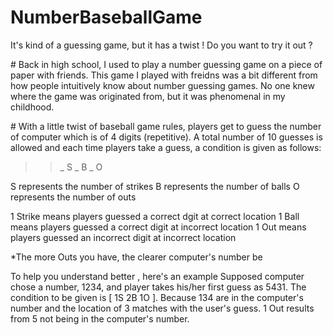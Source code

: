 # NumberBaseballGame
It's kind of a guessing game, but it has a twist ! Do you want to try it out ?

#<Background>
Back in high school, I used to play a number guessing game on a piece of paper with friends. This game I played with freidns was a bit different from how people intuitively know about number guessing games. No one knew where the game was originated from, but it was phenomenal in my childhood.


#<Rules>
With a little twist of baseball game rules, players get to guess the number of computer which is of 4 digits (repetitive). A total number of 10 guesses is allowed and each time players take a guess, a condition is given as follows:

>> _ S _ B _ O 

S represents the number of strikes 
B represents the number of balls
O represents the number of outs


1 Strike means players guessed a correct dgit at correct location
1 Ball means players guessed a correct digit at incorrect location
1 Out means players guessed an incorrect digit at incorrect location

*The more Outs you have, the clearer computer's number be

To help you understand better , here's an example
Supposed computer chose a number, 1234, and player takes his/her first guess as 5431. The condition to be given is [ 1S 2B 1O ]. Because 134 are in the computer's number and the location of 3 matches with the user's guess. 1 Out results from 5 not being in the computer's number.

